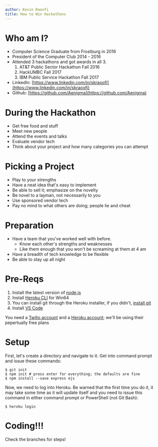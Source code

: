```yaml
---
author: Kevin Raoofi
title: How to Win Hackathons
---
```


# Who am I?

* Computer Science Graduate from Frostburg in 2016
* President of the Computer Club 2014 - 2016
* Attended 3 hackathons and got awards in all 3.
    1. AT&T Public Sector Hackathon Fall 2016
    2. HackUMBC Fall 2017
    3. IBM Public Service Hackathon Fall 2017
* LinkedIn: [https://www.linkedin.com/in/skraoofi](https://www.linkedin.com/in/skraoofi)
* Github: [https://github.com/Aenigma](https://github.com/Aenigma)

# During the Hackathon

* Get free food and stuff
* Meet new people
* Attend the events and talks
* Evaluate vendor tech
* Think about your project and how many categories you can attempt

# Picking a Project

* Play to your strengths
* Have a neat idea that's easy to implement
* Be able to sell it; emphasize on the novelty
* Be novel to a layman, not necessarily to you
* Use sponsored vendor tech
* Pay no mind to what others are doing; people lie and cheat

# Preparation

* Have a team that you've worked well with before.
    * Know each other's strengths and weaknesses
    * Like them enough that you won't be screaming at them at 4 am
* Have a breadth of tech knowledge to be flexible
* Be able to stay up all night

# Pre-Reqs

1. Install the latest version of [node.js](https://nodejs.org/en/)
2. Install [Heroku CLI](https://devcenter.heroku.com/articles/getting-started-with-nodejs#set-up) for Win64
3. You can install git through the Heroku installer, if you didn't, [install git](https://git-scm.com/download/win)
4. Install [VS Code](https://code.visualstudio.com/)

You need a [Twilio account](https://www.twilio.com/) and a [Heroku account](https://heroku.com); we'll be using their pepertually free plans

# Setup

First, let's create a directory and navigate to it. Get into command prompt and issue these commands:

    $ git init
    $ npm init # press enter for everything; the defaults are fine
    $ npm install --save express ejs

Now, we need to log into Heroku. Be warned that the first time you do it, it may take some time as it will update itself and you need to issue this command in either command prompt or PowerShell (not Git Bash):

    $ heroku login

# Coding!!!

Check the branches for steps!
